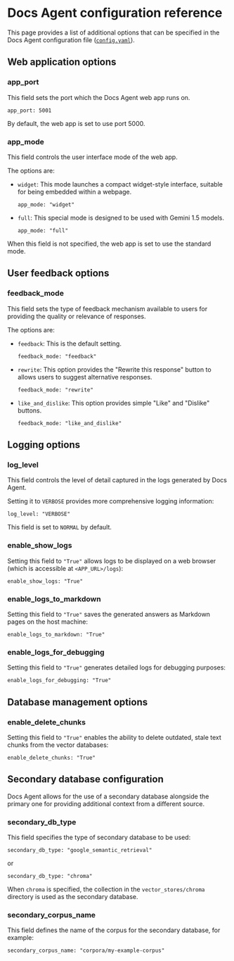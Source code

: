 # Docs Agent configuration reference

This page provides a list of additional options that can be specified
in the Docs Agent configuration file ([`config.yaml`][config-yaml]).

## Web application options

### app_port

This field sets the port which the Docs Agent web app runs on.

```
app_port: 5001
```

By default, the web app is set to use port 5000.

### app_mode

This field controls the user interface mode of the web app.

The options are:

* `widget`: This mode launches a compact widget-style interface, suitable
  for being embedded within a webpage.

  ```
  app_mode: "widget"
  ```

* `full`: This special mode is designed to be used with Gemini 1.5 models.

  ```
  app_mode: "full"
  ```

When this field is not specified, the web app is set to use the standard mode.

## User feedback options

### feedback_mode

This field sets the type of feedback mechanism available to users for providing
the quality or relevance of responses.

The options are:

* `feedback`: This is the default setting.

  ```
  feedback_mode: "feedback"
  ```

* `rewrite`: This option provides the "Rewrite this response" button to allows
  users to suggest alternative responses.

  ```
  feedback_mode: "rewrite"
  ```

* `like_and_dislike`: This option provides simple "Like" and "Dislike" buttons.

  ```
  feedback_mode: "like_and_dislike"
  ```

## Logging options

### log_level

This field controls the level of detail captured in the logs generated by Docs
Agent.

Setting it to `VERBOSE` provides more comprehensive logging information:

```
log_level: "VERBOSE"
```

This field is set to `NORMAL` by default.

### enable_show_logs

Setting this field to `"True"` allows logs to be displayed on a web browser
(which is accessible at `<APP_URL>/logs`):

```
enable_show_logs: "True"
```

### enable_logs_to_markdown

Setting this field to `"True"` saves the generated answers as Markdown pages
on the host machine:

```
enable_logs_to_markdown: "True"
```

### enable_logs_for_debugging

Setting this field to `"True"` generates detailed logs for debugging purposes:

```
enable_logs_for_debugging: "True"
```

## Database management options

### enable_delete_chunks

Setting this field to `"True"` enables the ability to delete outdated, stale
text chunks from the vector databases:

```
enable_delete_chunks: "True"
```

## Secondary database configuration

Docs Agent allows for the use of a secondary database alongside the primary one
for providing additional context from a different source.

### secondary_db_type

This field specifies the type of secondary database to be used:

```
secondary_db_type: "google_semantic_retrieval"
```

or

```
secondary_db_type: "chroma"
```

When `chroma` is specified, the collection in the `vector_stores/chroma`
directory is used as the secondary database.

### secondary_corpus_name

This field defines the name of the corpus for the secondary database,
for example:

```
secondary_corpus_name: "corpora/my-example-corpus"
```

<!-- Reference link -->

[config-yaml]: ../config.yaml
